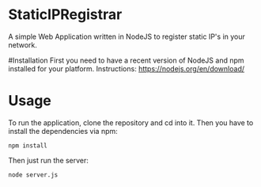# StaticIPRegistrar
A simple Web Application written in NodeJS to register static IP's in your network.

#Installation
First you need to have a recent version of NodeJS and npm installed for your platform. Instructions: https://nodejs.org/en/download/

# Usage
To run the application, clone the repository and cd into it. Then you have to install the dependencies via npm:

```
npm install
```

Then just run the server:

```
node server.js
```
